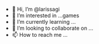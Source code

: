 - 👋 Hi, I’m @larissagi
- 👀 I’m interested in ...games
- 🌱 I’m currently learning ...
- 💞️ I’m looking to collaborate on ...
- 📫 How to reach me ...

<!---
larissagi/larissagi is a ✨ special ✨ repository because its `README.md` (this file) appears on your GitHub profile.
You can click the Preview link to take a look at your changes.
--->
